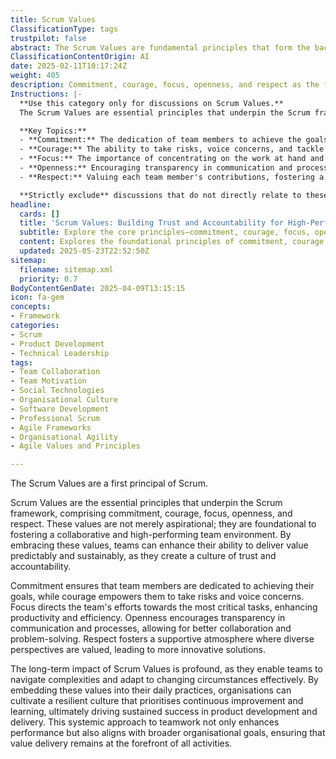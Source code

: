 ```yaml
---
title: Scrum Values
ClassificationType: tags
trustpilot: false
abstract: The Scrum Values are fundamental principles that form the backbone of the Scrum framework, consisting of commitment, courage, focus, openness, and respect. Originating from the need to create a structured yet flexible approach to project management, these values are essential for fostering a collaborative and high-performing team environment. Their importance lies in their ability to enhance a team's capacity to deliver value consistently and sustainably, as they promote a culture of trust and accountability. Commitment drives team members to pursue their goals diligently, while courage encourages them to take risks and express concerns. Focus helps streamline efforts towards critical tasks, boosting productivity and efficiency. Openness facilitates transparent communication and collaboration, leading to effective problem-solving, and respect nurtures a supportive environment that values diverse perspectives, fostering innovation. The long-term benefits of integrating Scrum Values into daily practices are significant, enabling teams to effectively navigate complexities and adapt to evolving circumstances. By embedding these values within their organisational culture, companies can cultivate resilience, prioritise continuous improvement, and align their activities with overarching goals, ensuring that value delivery remains central to their product development and delivery processes.
ClassificationContentOrigin: AI
date: 2025-02-11T10:17:24Z
weight: 405
description: Commitment, courage, focus, openness, and respect as the foundation of Scrum.
Instructions: |-
  **Use this category only for discussions on Scrum Values.**  
  The Scrum Values are essential principles that underpin the Scrum framework, guiding teams in their interactions and decision-making processes. These values foster a collaborative environment, enabling teams to effectively deliver high-quality products while embracing the Agile philosophy.

  **Key Topics:**
  - **Commitment:** The dedication of team members to achieve the goals of the Scrum Team and to support each other in their work.
  - **Courage:** The ability to take risks, voice concerns, and tackle challenges head-on, fostering an environment where team members feel safe to express their thoughts.
  - **Focus:** The importance of concentrating on the work at hand and delivering value in each Sprint, ensuring that distractions are minimised.
  - **Openness:** Encouraging transparency in communication and processes, allowing team members to share information freely and collaborate effectively.
  - **Respect:** Valuing each team member's contributions, fostering a culture of mutual respect and understanding within the team.

  **Strictly exclude** discussions that do not directly relate to these values or misinterpretations of their significance within the Scrum framework. Avoid content that focuses on unrelated Agile practices, technical implementations, or personal opinions that do not align with the foundational principles of Scrum as outlined in the Scrum Guide.
headline:
  cards: []
  title: 'Scrum Values: Building Trust and Accountability for High-Performing Teams'
  subtitle: Explore the core principles—commitment, courage, focus, openness, and respect—that foster trust, collaboration, and sustainable value delivery in teams.
  content: Explores the foundational principles of commitment, courage, focus, openness, and respect, highlighting their role in fostering trust, accountability, and collaboration. Covers how these values drive effective teamwork, continuous improvement, and adaptability in complex environments, supporting sustainable value delivery and alignment with organisational objectives.
  updated: 2025-05-23T22:52:50Z
sitemap:
  filename: sitemap.xml
  priority: 0.7
BodyContentGenDate: 2025-04-09T13:15:15
icon: fa-gem
concepts:
- Framework
categories:
- Scrum
- Product Development
- Technical Leadership
tags:
- Team Collaboration
- Team Motivation
- Social Technologies
- Organisational Culture
- Software Development
- Professional Scrum
- Agile Frameworks
- Organisational Agility
- Agile Values and Principles

---
```

The Scrum Values are a first principal of Scrum.

Scrum Values are the essential principles that underpin the Scrum framework, comprising commitment, courage, focus, openness, and respect. These values are not merely aspirational; they are foundational to fostering a collaborative and high-performing team environment. By embracing these values, teams can enhance their ability to deliver value predictably and sustainably, as they create a culture of trust and accountability.

Commitment ensures that team members are dedicated to achieving their goals, while courage empowers them to take risks and voice concerns. Focus directs the team's efforts towards the most critical tasks, enhancing productivity and efficiency. Openness encourages transparency in communication and processes, allowing for better collaboration and problem-solving. Respect fosters a supportive atmosphere where diverse perspectives are valued, leading to more innovative solutions.

The long-term impact of Scrum Values is profound, as they enable teams to navigate complexities and adapt to changing circumstances effectively. By embedding these values into their daily practices, organisations can cultivate a resilient culture that prioritises continuous improvement and learning, ultimately driving sustained success in product development and delivery. This systemic approach to teamwork not only enhances performance but also aligns with broader organisational goals, ensuring that value delivery remains at the forefront of all activities.
